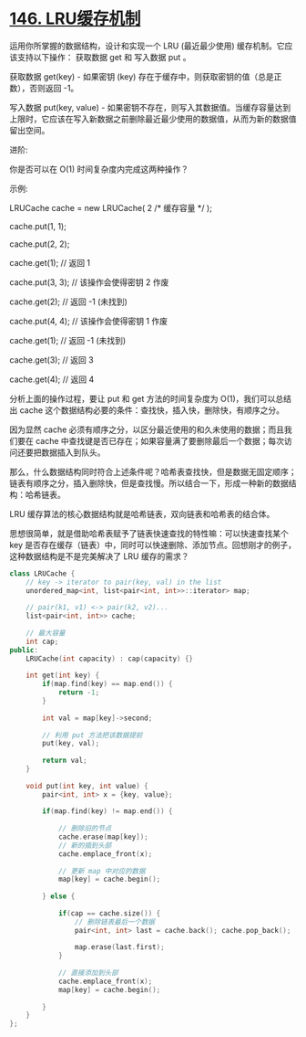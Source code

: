 # [146. LRU缓存机制](https://leetcode-cn.com/problems/lru-cache/)

运用你所掌握的数据结构，设计和实现一个 LRU (最近最少使用) 缓存机制。它应该支持以下操作： 获取数据 get 和 写入数据 put 。

获取数据 get(key) - 如果密钥 (key) 存在于缓存中，则获取密钥的值（总是正数），否则返回 -1。

写入数据 put(key, value) - 如果密钥不存在，则写入其数据值。当缓存容量达到上限时，它应该在写入新数据之前删除最近最少使用的数据值，从而为新的数据值留出空间。

进阶:

你是否可以在 O(1) 时间复杂度内完成这两种操作？

示例:

LRUCache cache = new LRUCache( 2 /* 缓存容量 */ );

cache.put(1, 1);

cache.put(2, 2);

cache.get(1);       // 返回  1

cache.put(3, 3);    // 该操作会使得密钥 2 作废

cache.get(2);       // 返回 -1 (未找到)

cache.put(4, 4);    // 该操作会使得密钥 1 作废

cache.get(1);       // 返回 -1 (未找到)

cache.get(3);       // 返回  3

cache.get(4);       // 返回  4

分析上面的操作过程，要让 put 和 get 方法的时间复杂度为 O(1)，我们可以总结出 cache 这个数据结构必要的条件：查找快，插入快，删除快，有顺序之分。

因为显然 cache 必须有顺序之分，以区分最近使用的和久未使用的数据；而且我们要在 cache 中查找键是否已存在；如果容量满了要删除最后一个数据；每次访问还要把数据插入到队头。

那么，什么数据结构同时符合上述条件呢？哈希表查找快，但是数据无固定顺序；链表有顺序之分，插入删除快，但是查找慢。所以结合一下，形成一种新的数据结构：哈希链表。

LRU 缓存算法的核心数据结构就是哈希链表，双向链表和哈希表的结合体。

思想很简单，就是借助哈希表赋予了链表快速查找的特性嘛：可以快速查找某个 key 是否存在缓存（链表）中，同时可以快速删除、添加节点。回想刚才的例子，这种数据结构是不是完美解决了 LRU 缓存的需求？

```C++
class LRUCache {
    // key -> iterator to pair(key, val) in the list
    unordered_map<int, list<pair<int, int>>::iterator> map;
    
    // pair(k1, v1) <-> pair(k2, v2)...
    list<pair<int, int>> cache;
    
    // 最大容量
    int cap;
public:
    LRUCache(int capacity) : cap(capacity) {}
    
    int get(int key) {
        if(map.find(key) == map.end()) {
            return -1;
        }
        
        int val = map[key]->second;
        
        // 利用 put 方法把该数据提前
        put(key, val);
        
        return val;
    }
    
    void put(int key, int value) {
        pair<int, int> x = {key, value};
        
        if(map.find(key) != map.end()) {
            
            // 删除旧的节点
            cache.erase(map[key]);
            // 新的插到头部
            cache.emplace_front(x);
            
            // 更新 map 中对应的数据
            map[key] = cache.begin();
            
        } else {
            
            if(cap == cache.size()) {
                // 删除链表最后一个数据
                pair<int, int> last = cache.back(); cache.pop_back();
                
                map.erase(last.first);
            }
            
            // 直接添加到头部
            cache.emplace_front(x);
            map[key] = cache.begin();
            
        }
    }
};
```

